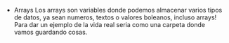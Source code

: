 * Arrays
    Los arrays son variables donde podemos almacenar varios tipos de datos, ya sean numeros, textos o valores boleanos, incluso arrays!
    Para dar un ejemplo de la vida real seria como una carpeta donde vamos guardando cosas.